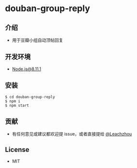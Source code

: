 #  douban-group-reply

## 介绍

- 用于豆瓣小组自动顶帖回复

## 开发环境

- Node.js@8.11.1

## 安装

```
$ cd douban-group-reply
$ npm i
$ npm start
```

## 贡献

- 有任何意见或建议都欢迎提 issue，或者直接提给 [@Leachzhou](http://github.com/leachzhou)

## License

- MIT

